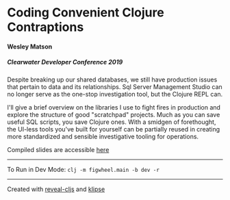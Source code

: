 # Coding Convenient Clojure Contraptions
#### Wesley Matson
##### Clearwater Developer Conference 2019

Despite breaking up our shared databases, we still have production issues that pertain to data and its relationships. Sql Server Management Studio can no longer serve as the one-stop investigation tool, but the Clojure REPL can.

I'll give a brief overview on the libraries I use to fight fires in production and explore the structure of good "scratchpad" projects. Much as you can save useful SQL scripts, you save Clojure ones. With a smidgen of forethought, the UI-less tools you've built for yourself can be partially reused in creating more standardized and sensible investigative tooling for operations.

Compiled slides are accessible [here](https://wmatson.github.io/cw-devcon2019-repl-as-tool/)

----
To Run in Dev Mode:
`clj -m figwheel.main -b dev -r`

----
Created with [reveal-cljs](https://github.com/n2o/reveal-cljs) and [klipse](https://github.com/viebel/klipse)
